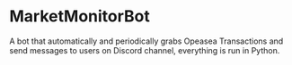 # MarketMonitorBot
 A bot that automatically and periodically grabs Opeasea Transactions and send messages to users on Discord channel, everything is run in Python.
